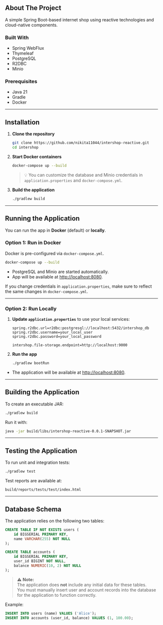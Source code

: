 ## About The Project

A simple Spring Boot-based internet shop using reactive technologies and cloud-native components.

### Built With

- Spring WebFlux
- Thymeleaf
- PostgreSQL
- R2DBC
- Minio

### Prerequisites

- Java 21
- Gradle
- Docker

---

## Installation

1. **Clone the repository**

   ```bash
   git clone https://github.com/nikita11044/intershop-reactive.git
   cd intershop
   ```

2. **Start Docker containers**

   ```bash
   docker-compose up --build
   ```

   > 💡 You can customize the database and Minio credentials in `application.properties` and `docker-compose.yml`.

3. **Build the application**

   ```bash
   ./gradlew build
   ```

---

## Running the Application

You can run the app in **Docker** (default) or **locally**.

### Option 1: Run in Docker

Docker is pre-configured via `docker-compose.yml`.

```bash
docker-compose up --build
```

- PostgreSQL and Minio are started automatically.
- App will be available at [http://localhost:8080](http://localhost:8080).

If you change credentials in `application.properties`, make sure to reflect the same changes in `docker-compose.yml`.

---

### Option 2: Run Locally

1. **Update `application.properties`** to use your local services:

   ```properties
   spring.r2dbc.url=r2dbc:postgresql://localhost:5432/intershop_db
   spring.r2dbc.username=your_local_user
   spring.r2dbc.password=your_local_password

   intershop.file-storage.endpoint=http://localhost:9000
   ```

2. **Run the app**

   ```bash
   ./gradlew bootRun
   ```

- The application will be available at [http://localhost:8080](http://localhost:8080).

---

## Building the Application

To create an executable JAR:

```bash
./gradlew build
```

Run it with:

```bash
java -jar build/libs/intershop-reactive-0.0.1-SNAPSHOT.jar
```

---

## Testing the Application

To run unit and integration tests:

```bash
./gradlew test
```

Test reports are available at:

```
build/reports/tests/test/index.html
```

---

## Database Schema

The application relies on the following two tables:

```sql
CREATE TABLE IF NOT EXISTS users (
    id BIGSERIAL PRIMARY KEY,
    name VARCHAR(255) NOT NULL
);

CREATE TABLE accounts (
    id BIGSERIAL PRIMARY KEY,
    user_id BIGINT NOT NULL,
    balance NUMERIC(10, 2) NOT NULL
);
```

> ⚠️ **Note:**  
> The application does **not** include any initial data for these tables.  
> You must manually insert user and account records into the database for the application to function correctly.

Example:

```sql
INSERT INTO users (name) VALUES ('Alice');
INSERT INTO accounts (user_id, balance) VALUES (1, 100.00);
```
